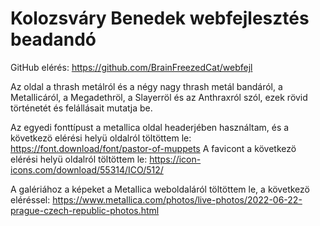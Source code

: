 # Kolozsváry Benedek webfejlesztés beadandó

GitHub elérés: https://github.com/BrainFreezedCat/webfejl

Az oldal a thrash metálról és a négy nagy thrash metál bandáról, a Metallicáról, a Megadethröl, a Slayerröl és az Anthraxról szól, ezek rövid történetét és felállásait mutatja be.

Az egyedi fonttípust a metallica oldal headerjében használtam, és a következö elérési helyü oldalról töltöttem le: https://font.download/font/pastor-of-muppets
A favicont a következö elérési helyü oldalról töltöttem le: https://icon-icons.com/download/55314/ICO/512/

A galériához a képeket a Metallica weboldaláról töltöttem le, a következö eléréssel: https://www.metallica.com/photos/live-photos/2022-06-22-prague-czech-republic-photos.html

